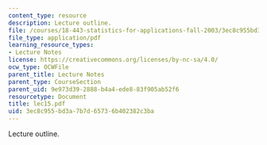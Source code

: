 ```yaml
---
content_type: resource
description: Lecture outline.
file: /courses/18-443-statistics-for-applications-fall-2003/3ec8c955bd3a7b7d65736b402382c3ba_lec15.pdf
file_type: application/pdf
learning_resource_types:
- Lecture Notes
license: https://creativecommons.org/licenses/by-nc-sa/4.0/
ocw_type: OCWFile
parent_title: Lecture Notes
parent_type: CourseSection
parent_uid: 9e973d39-2888-b4a4-ede8-83f905ab52f6
resourcetype: Document
title: lec15.pdf
uid: 3ec8c955-bd3a-7b7d-6573-6b402382c3ba
---
```

Lecture outline.